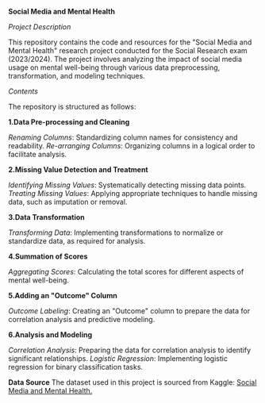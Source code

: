 **Social Media and Mental Health**

_Project Description_

This repository contains the code and resources for the "Social Media and Mental Health" research project conducted for the Social Research exam (2023/2024). The project involves analyzing the impact of social media usage on mental well-being through various data preprocessing, transformation, and modeling techniques.

*Contents*

The repository is structured as follows:

**1.Data Pre-processing and Cleaning**

_Renaming Columns_: Standardizing column names for consistency and readability.
_Re-arranging Columns_: Organizing columns in a logical order to facilitate analysis.

**2.Missing Value Detection and Treatment**

_Identifying Missing Values_: Systematically detecting missing data points.
_Treating Missing Values_: Applying appropriate techniques to handle missing data, such as imputation or removal.

**3.Data Transformation**

_Transforming Data_: Implementing transformations to normalize or standardize data, as required for analysis.

**4.Summation of Scores**

_Aggregating Scores_: Calculating the total scores for different aspects of mental well-being.

**5.Adding an "Outcome" Column**

_Outcome Labeling_: Creating an "Outcome" column to prepare the data for correlation analysis and predictive modeling.

**6.Analysis and Modeling**

_Correlation Analysis_: Preparing the data for correlation analysis to identify significant relationships.
_Logistic Regression_: Implementing logistic regression for binary classification tasks.

**Data Source**
The dataset used in this project is sourced from Kaggle: [Social Media and Mental Health.](https://www.kaggle.com/datasets/souvikahmed071/social-media-and-mental-health/data)
